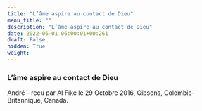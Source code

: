 ```yaml
---
title: "L’âme aspire au contact de Dieu"
menu_title: ""
description: "L’âme aspire au contact de Dieu"
date: 2022-06-01 06:00:01+00:261
draft: False
hidden: True
weight:
---
```

### L’âme aspire au contact de Dieu

André - reçu par Al Fike le 29 Octobre 2016, Gibsons, Colombie-Britannique, Canada.




